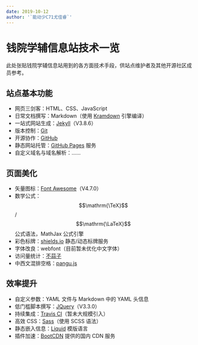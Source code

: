 ```yaml
---
date: 2019-10-12
author: '`能动少C71尤佳睿`'
---
```


# 钱院学辅信息站技术一览

此处张贴钱院学辅信息站用到的各方面技术手段，供站点维护者及其他开源社区成员参考。

## 站点基本功能

- 网页三剑客：HTML、CSS、JavaScript
- 日常文档撰写：Markdown（使用 [Kramdown](https://kramdown.gettalong.org/) 引擎编译）
- 一站式网站生成：[Jekyll](https://jekyllrb.com/)（V3.8.6）
- 版本控制：[Git](https://git-scm.com/)
- 开源协作：[GitHub](https://github.com/)
- 静态网站托管：[GitHub Pages](https://pages.github.com/) 服务
- 自定义域名与域名解析：……

## 页面美化

- 矢量图标：[Font Awesome](https://fontawesome.com/)（V4.7.0）
- 数学公式：$$\mathrm{\TeX}$$/$$\mathrm{\LaTeX}$$ 公式语法，MathJax 公式引擎
- 彩色标牌：[shields.io](https://shields.io/) 静态/动态标牌服务
- 字体改良：webfont（目前暂未优化中文字体）
- 访问量统计：[不蒜子](https://busuanzi.ibruce.info/)
- 中西文混排空格：[pangu.js](https://github.com/vinta/pangu.js)

## 效率提升

- 自定义参数：YAML 文件与 Markdown 中的 YAML 头信息
- 低门槛脚本撰写：[JQuery](https://jquery.com/)（V3.3.0）
- 持续集成：[Travis CI](https://travis-ci.org/)（暂未大规模引入）
- 高效 CSS：[Sass](https://sass-lang.com/)（使用 SCSS 语法）
- 静态嵌入信息：[Liquid](https://shopify.github.io/liquid/) 模版语言
- 插件加速：[BootCDN](https://www.bootcdn.cn/) 提供的国内 CDN 服务
